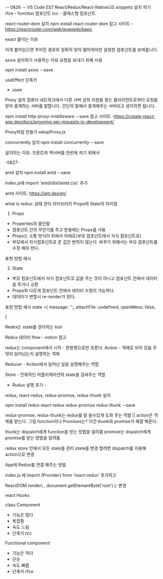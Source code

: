 -- 0826 -- 
VS Code ES7 React/Redux/React-Native/JS snippets 설치 하기
rfce - function 컴포넌트
rcc - 클래스형 컴포넌트

react-router-dom 설치
npm install react-router-dom
참고 사이트 - https://reactrouter.com/web/example/basic

exact 붙이는 이유

이게 붙어있으면 주어진 경로와 정확히 맞아 떨어져야만 설정한 컴포넌트를 보여줍니다.

axios 설치하기
사용하는 이유
요청을 보내기 위해 사용

npm install axios --save

useEffect 단축키 
- usee

Proxy 설치
컴퓨터 네트워크에서 다른 서버 상의 자원을 찾는 클라이언트로부터 요청을 받아 중계하는 서버를 말합니다. 간단히 말해서 중계해주는 서버라고 생각하면 됩니다.

npm install http-proxy-middleware --save
참고 사이트  -https://create-react-app.dev/docs/proxying-api-requests-in-development/

Proxy파일 만들기
setupProxy.js

concurrently 설치
npm install concurrently --save

설치하는 이유: 프론트와 백서버를 한번에 켜기 위해서

-0827-

antd 설치
npm install antd --save

index.js에 import 'antd/dist/antd.css' 추가

antd 사이트: https://ant.design/


what is redux: 상태 관리 라이브러리
Props와 State의 차이점
1. Props
- Properties의 줄인말
- 컴포넌트 간의 무언가를 주고 받을때는 Props를 사용 
- Props는 소통 방식이 위에서 아래로(부모 컴포넌트에서 자식 컴포넌트로)
- 부모에서 자식컴포넌트로 준 값은 변하지 않는다. 바꾸기 위해서는 부모 컴포넌트를 수정 해야 한다. 

표현 방법 예시
<ChatMessage
    messsage={message}
    currentMember ={member}
/>

2. State
- 부모 컴포넌트에서 자식 컴포넌트로 값을 주는 것이 아니고 컴포넌트 안에서 데이터을 주거나 교환
- Props와 다르게 컴포넌트 안에서 데이터 수정이 가능하다. 
- 데이터가 변할시 re-render가 된다.

표현 방법 예시
state ={
    message: '';,
    attachFile: undefined,
    openMenu: false,
 
}

Redex는 state를 관리하는 tool

Redux 데이터 flow - notion 참고

redux는 component에서 시작 - 한방향으로만 흐른다.
Action - 객체로 되어 있음
무엇이 일어났는지 설명하는 객체

Reducer - Action에서 일어난 일을 설명해주는 역할

Store - 전체적인 어플리케이션의 state을 감싸주는 역할

- Rudux 설명 추가 -

redux, react-redux, redux-promise, redux-thunk 설치 

npm install redux react-redux redux-promise redux-thunk --save

redux-promise, redux-thunk는 redux를 잘 쓸수있게 도와 주는 역할 || 
action은 객체를 받는다. 그럼 function이나 Promises는? 이건 thunk와 promise가 해결 해준다.

thunk는 dispatch에게 function을 받는 방법을 알려줌
promise는 dispatch에게 promise를 받는 방법을 알려줌

redux store 안에서 모든 state를 관리  state를 변경 할려면 dispatch를 이용해 action으로 변경

App에 Redux를 연결 해주는 방법 

index.js 에
import {Provider} from 'react-redux' 추가하고 

ReactDOM.render(
  <Provider>
    <App />
  </Provider>,
  document.getElementById('root')
);
변경

react Hooks 

class Component 
- 기능은 많다
- 복잡함
- 속도 느림
- 단축키 rcc


Functional component
- 기능은 적다
- 단순 
- 속도 빠름
- 단축키 rfce







